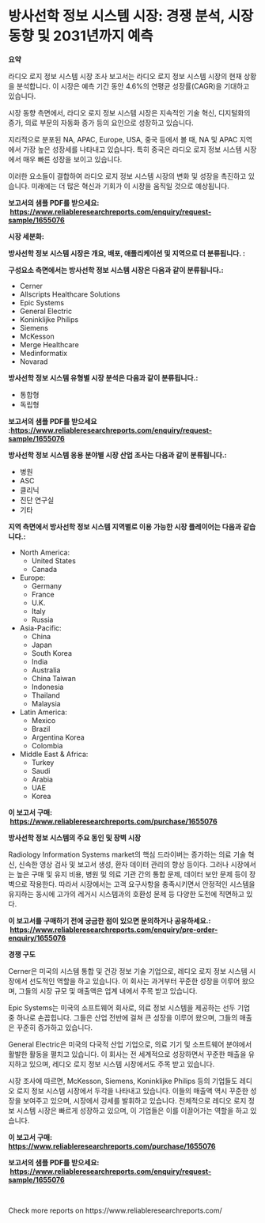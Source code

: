 <p><h1>방사선학 정보 시스템 시장: 경쟁 분석, 시장 동향 및 2031년까지 예측</h1></p><p><strong>요약</strong></p>
<p><p>라디오 로지 정보 시스템 시장 조사 보고서는 라디오 로지 정보 시스템 시장의 현재 상황을 분석합니다. 이 시장은 예측 기간 동안 4.6%의 연평균 성장률(CAGR)을 기대하고 있습니다.</p><p>시장 동향 측면에서, 라디오 로지 정보 시스템 시장은 지속적인 기술 혁신, 디지털화의 증가, 의료 부문의 자동화 증가 등의 요인으로 성장하고 있습니다.</p><p>지리적으로 분포된 NA, APAC, Europe, USA, 중국 등에서 볼 때, NA 및 APAC 지역에서 가장 높은 성장세를 나타내고 있습니다. 특히 중국은 라디오 로지 정보 시스템 시장에서 매우 빠른 성장을 보이고 있습니다.</p><p>이러한 요소들이 결합하여 라디오 로지 정보 시스템 시장의 변화 및 성장을 촉진하고 있습니다. 미래에는 더 많은 혁신과 기회가 이 시장을 움직일 것으로 예상됩니다.</p></p>
<p><strong>보고서의 샘플 PDF를 받으세요: &nbsp;<a href="https://www.reliableresearchreports.com/enquiry/request-sample/1655076">https://www.reliableresearchreports.com/enquiry/request-sample/1655076</a></strong></p>
<p><strong>시장 세분화:</strong></p>
<p><strong> 방사선학 정보 시스템 시장은 개요, 배포, 애플리케이션 및 지역으로 더 분류됩니다. :</strong></p>
<p><strong>구성요소 측면에서는 방사선학 정보 시스템 시장은 다음과 같이 분류됩니다.:</strong></p>
<p><ul><li>Cerner</li><li>Allscripts Healthcare Solutions</li><li>Epic Systems</li><li>General Electric</li><li>Koninklijke Philips</li><li>Siemens</li><li>McKesson</li><li>Merge Healthcare</li><li>Medinformatix</li><li>Novarad</li></ul></p>
<p><strong> 방사선학 정보 시스템 유형별 시장 분석은 다음과 같이 분류됩니다.:</strong></p>
<p><ul><li>통합형</li><li>독립형</li></ul></p>
<p><strong>보고서의 샘플 PDF를 받으세요 :<a href="https://www.reliableresearchreports.com/enquiry/request-sample/1655076">https://www.reliableresearchreports.com/enquiry/request-sample/1655076</a></strong></p>
<p><strong> 방사선학 정보 시스템 응용 분야별 시장 산업 조사는 다음과 같이 분류됩니다.:</strong></p>
<p><ul><li>병원</li><li>ASC</li><li>클리닉</li><li>진단 연구실</li><li>기타</li></ul></p>
<p><strong>지역 측면에서 방사선학 정보 시스템 지역별로 이용 가능한 시장 플레이어는 다음과 같습니다.:</strong></p>
<p><ul>
    <li>
        North America:
        <ul>
            <li>United States</li>
            <li>Canada</li>
        </ul>
    </li>
    <li>
        Europe:
        <ul>
            <li>Germany</li>
            <li>France</li>
            <li>U.K.</li>
            <li>Italy</li>
            <li>Russia</li>
        </ul>
    </li>
    <li>
        Asia-Pacific:
        <ul>
            <li>China</li>
            <li>Japan</li>
            <li>South Korea</li>
            <li>India</li>
            <li>Australia</li>
            <li>China Taiwan</li>
            <li>Indonesia</li>
            <li>Thailand</li>
            <li>Malaysia</li>
        </ul>
    </li>
    <li>
        Latin America:
        <ul>
            <li>Mexico</li>
            <li>Brazil</li>
            <li>Argentina Korea</li>
            <li>Colombia</li>
        </ul>
    </li>
    <li>
        Middle East & Africa:
        <ul>
            <li>Turkey</li>
            <li>Saudi</li>
            <li>Arabia</li>
            <li>UAE</li>
            <li>Korea</li>
        </ul>
    </li>
    </ul></p>
<p><strong>이 보고서 구매: &nbsp;<a href="https://www.reliableresearchreports.com/purchase/1655076">https://www.reliableresearchreports.com/purchase/1655076</a></strong></p>
<p><strong>방사선학 정보 시스템의 주요 동인 및 장벽 시장</strong></p>
<p><p>Radiology Information Systems market의 핵심 드라이버는 증가하는 의료 기술 혁신, 신속한 영상 검사 및 보고서 생성, 환자 데이터 관리의 향상 등이다. 그러나 시장에서는 높은 구매 및 유지 비용, 병원 및 의료 기관 간의 통합 문제, 데이터 보안 문제 등이 장벽으로 작용한다. 따라서 시장에서는 고객 요구사항을 충족시키면서 안정적인 시스템을 유지하는 동시에 고가의 레거시 시스템과의 호환성 문제 등 다양한 도전에 직면하고 있다.</p></p>
<p><strong>이 보고서를 구매하기 전에 궁금한 점이 있으면 문의하거나 공유하세요.: &nbsp;<a href="https://www.reliableresearchreports.com/enquiry/pre-order-enquiry/1655076">https://www.reliableresearchreports.com/enquiry/pre-order-enquiry/1655076</a></strong></p>
<p><strong>경쟁 구도</strong></p>
<p><p>Cerner은 미국의 시스템 통합 및 건강 정보 기술 기업으로, 레디오 로지 정보 시스템 시장에서 선도적인 역할을 하고 있습니다. 이 회사는 과거부터 꾸준한 성장을 이루어 왔으며, 그들의 시장 규모 및 매출액은 업계 내에서 주목 받고 있습니다.</p><p>Epic Systems는 미국의 소프트웨어 회사로, 의료 정보 시스템을 제공하는 선두 기업 중 하나로 손꼽힙니다. 그들은 산업 전반에 걸쳐 큰 성장을 이루어 왔으며, 그들의 매출은 꾸준히 증가하고 있습니다.</p><p>General Electric은 미국의 다국적 산업 기업으로, 의료 기기 및 소프트웨어 분야에서 활발한 활동을 펼치고 있습니다. 이 회사는 전 세계적으로 성장하면서 꾸준한 매출을 유지하고 있으며, 레디오 로지 정보 시스템 시장에서도 주목 받고 있습니다.</p><p>시장 조사에 따르면, McKesson, Siemens, Koninklijke Philips 등의 기업들도 레디오 로지 정보 시스템 시장에서 두각을 나타내고 있습니다. 이들의 매출액 역시 꾸준한 성장을 보여주고 있으며, 시장에서 강세를 발휘하고 있습니다. 전체적으로 레디오 로지 정보 시스템 시장은 빠르게 성장하고 있으며, 이 기업들은 이를 이끌어가는 역할을 하고 있습니다.</p></p>
<p><strong>이 보고서 구매: &nbsp; <a href="https://www.reliableresearchreports.com/purchase/1655076">https://www.reliableresearchreports.com/purchase/1655076</a></strong></p>
<p><strong>보고서의 샘플 PDF를 받으세요: &nbsp;<a href="https://www.reliableresearchreports.com/enquiry/request-sample/1655076">https://www.reliableresearchreports.com/enquiry/request-sample/1655076</a></strong><strong></strong></p>
<p>&nbsp;</p>
<p>Check more reports on https://www.reliableresearchreports.com/</p>